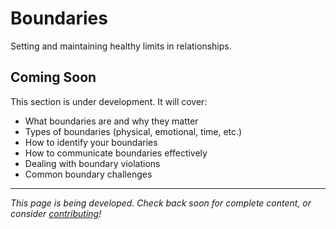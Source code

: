 # Boundaries

Setting and maintaining healthy limits in relationships.

## Coming Soon

This section is under development. It will cover:

- What boundaries are and why they matter
- Types of boundaries (physical, emotional, time, etc.)
- How to identify your boundaries
- How to communicate boundaries effectively
- Dealing with boundary violations
- Common boundary challenges

---

*This page is being developed. Check back soon for complete content, or consider [contributing](../resources/contributing.md)!*

